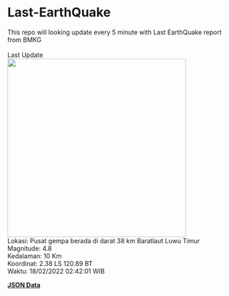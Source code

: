 # Last-EarthQuake
This repo will looking update every 5 minute with Last EarthQuake report from BMKG
<br>
<br>
Last Update
<br>
<img src="https://ews.bmkg.go.id/TEWS/data/20220218024201.mmi.jpg" width="400"/>
<br>
Lokasi: Pusat gempa berada di darat 38 km Baratlaut Luwu Timur <br>
Magnitude: 4.8 <br>
Kedalaman: 10 Km <br>
Koordinat: 2.38 LS 120.89 BT <br>
Waktu: 18/02/2022 02:42:01 WIB <br>

<a href="./data/data.json">**JSON Data**</a>
